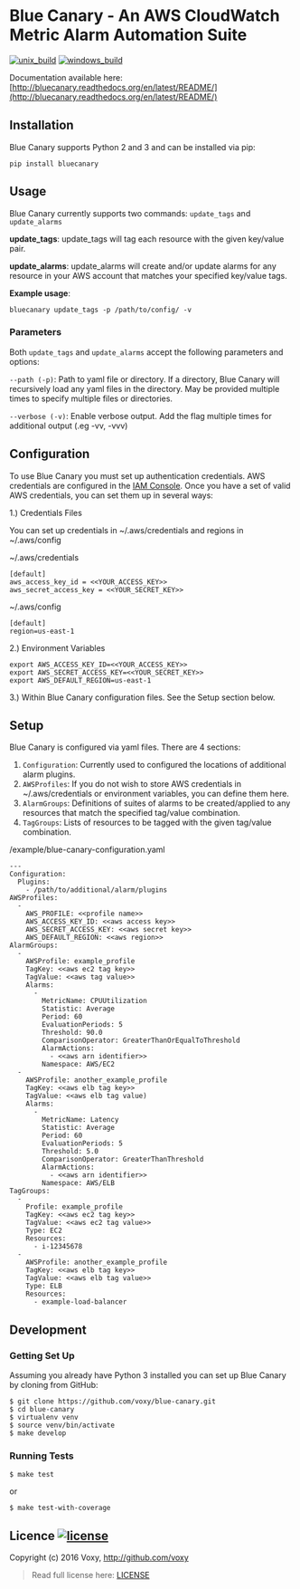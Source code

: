 # Blue Canary - An AWS CloudWatch Metric Alarm Automation Suite

[![unix_build](https://img.shields.io/travis/voxy/bluecanary.svg?label=unix%20build)](https://travis-ci.org/voxy/bluecanary)
[![windows_build](https://img.shields.io/appveyor/ci/marcwebbie/bluecanary.svg?label=windows%20build)](https://ci.appveyor.com/project/marcwebbie/bluecanary)

Documentation available here: [http://bluecanary.readthedocs.org/en/latest/README/](http://bluecanary.readthedocs.org/en/latest/README/)

## Installation

Blue Canary supports Python 2 and 3 and can be installed via pip:

```
pip install bluecanary
```

## Usage

Blue Canary currently supports two commands: `update_tags` and `update_alarms`

__update_tags__:
update_tags will tag each resource with the given key/value pair.

__update_alarms__:
update_alarms will create and/or update alarms for any resource in your AWS account that matches your specified key/value tags.

**Example usage**:
```
bluecanary update_tags -p /path/to/config/ -v
```

### Parameters

Both `update_tags` and `update_alarms` accept the following parameters and options:

`--path (-p)`: Path to yaml file or directory.  If a directory, Blue Canary will recursively load any yaml files in the directory.  May be provided multiple times to specify multiple files or directories.

`--verbose (-v)`: Enable verbose output.  Add the flag multiple times for additional output (.eg -vv, -vvv)

## Configuration

To use Blue Canary you must set up authentication credentials.  AWS credentials are configured in the [IAM Console](https://console.aws.amazon.com/iam/home).  Once you have a set of valid AWS credentials, you can set them up in several ways:

1.) Credentials Files

You can set up credentials in ~/.aws/credentials and regions in ~/.aws/config

~/.aws/credentials

```
[default]
aws_access_key_id = <<YOUR_ACCESS_KEY>>
aws_secret_access_key = <<YOUR_SECRET_KEY>>
```

~/.aws/config

```
[default]
region=us-east-1
```

2.) Environment Variables

```
export AWS_ACCESS_KEY_ID=<<YOUR_ACCESS_KEY>>
export AWS_SECRET_ACCESS_KEY=<<YOUR_SECRET_KEY>>
export AWS_DEFAULT_REGION=us-east-1
```

3.) Within Blue Canary configuration files. See the Setup section below.

## Setup

Blue Canary is configured via yaml files. There are 4 sections:

1. `Configuration`:
Currently used to configured the locations of additional alarm plugins.
2. `AWSProfiles`:
If you do not wish to store AWS credentials in ~/.aws/credentials or environment variables, you can define them here.
3. `AlarmGroups`:
Definitions of suites of alarms to be created/applied to any resources that match the specified tag/value combination.
4. `TagGroups`:
Lists of resources to be tagged with the given tag/value combination.

/example/blue-canary-configuration.yaml
```
---
Configuration:
  Plugins:
    - /path/to/additional/alarm/plugins
AWSProfiles:
  -
    AWS_PROFILE: <<profile name>>
    AWS_ACCESS_KEY_ID: <<aws access key>>
    AWS_SECRET_ACCESS_KEY: <<aws secret key>>
    AWS_DEFAULT_REGION: <<aws region>>
AlarmGroups:
  -
    AWSProfile: example_profile
    TagKey: <<aws ec2 tag key>>
    TagValue: <<aws tag value>>
    Alarms:
      -
        MetricName: CPUUtilization
        Statistic: Average
        Period: 60
        EvaluationPeriods: 5
        Threshold: 90.0
        ComparisonOperator: GreaterThanOrEqualToThreshold
        AlarmActions:
          - <<aws arn identifier>>
        Namespace: AWS/EC2
  -
    AWSProfile: another_example_profile
    TagKey: <<aws elb tag key>>
    TagValue: <<aws elb tag value)
    Alarms:
      -
        MetricName: Latency
        Statistic: Average
        Period: 60
        EvaluationPeriods: 5
        Threshold: 5.0
        ComparisonOperator: GreaterThanThreshold
        AlarmActions:
          - <<aws arn identifier>>
        Namespace: AWS/ELB
TagGroups:
  -
    Profile: example_profile
    TagKey: <<aws ec2 tag key>>
    TagValue: <<aws ec2 tag value>>
    Type: EC2
    Resources:
      - i-12345678
  -
    AWSProfile: another_example_profile
    TagKey: <<aws elb tag key>>
    TagValue: <<aws elb tag value>>
    Type: ELB
    Resources:
      - example-load-balancer
```

## Development

### Getting Set Up

Assuming you already have Python 3 installed you can set up Blue Canary by cloning from GitHub:

```
$ git clone https://github.com/voxy/blue-canary.git
$ cd blue-canary
$ virtualenv venv
$ source venv/bin/activate
$ make develop
```

### Running Tests

```
$ make test
```

or

```
$ make test-with-coverage
```

## Licence [![license](http://img.shields.io/badge/license-MIT-blue.svg?style=flat-square)](./LICENSE)

Copyright (c) 2016 Voxy, <http://github.com/voxy>

> Read full license here: [LICENSE](./LICENSE)
